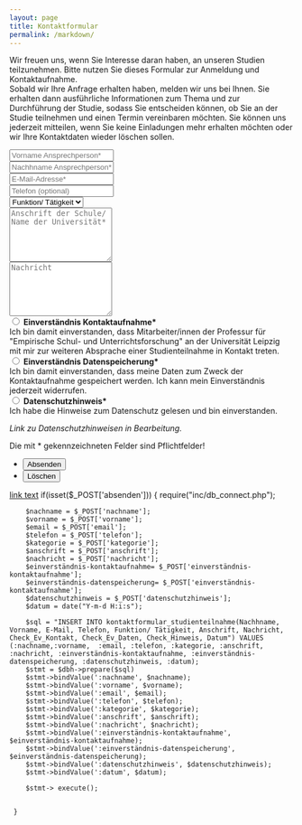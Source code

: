```yaml
---
layout: page
title: Kontaktformular
permalink: /markdown/
---
```

<html>

<p>Wir freuen uns, wenn Sie Interesse daran haben, an unseren Studien teilzunehmen. Bitte nutzen Sie dieses Formular zur Anmeldung und Kontaktaufnahme.<br>
Sobald wir Ihre Anfrage erhalten haben, melden wir uns bei Ihnen. Sie erhalten dann ausführliche Informationen zum Thema und zur Durchführung der Studie, sodass Sie entscheiden können, ob Sie an der Studie teilnehmen und einen Termin vereinbaren möchten. Sie können uns jederzeit mitteilen, wenn Sie keine Einladungen mehr erhalten möchten oder wir Ihre Kontaktdaten wieder löschen sollen.</p>

<form method="post" action="kontaktformular.php" method="POST">
			<div class="row uniform">
				<div class="6u 12u$(xsmall)">
					<input type="text" name="vorname" id="vorname" value="" placeholder="Vorname Ansprechperson*" required="Bitte füllen Sie dieses Feld aus!" />
				</div>
				<div class="6u 12u$(xsmall)">
					<input type="text" name="nachname" id="nachname" value="" placeholder="Nachhname Ansprechperson*" required="Bitte füllen Sie dieses Feld aus!" />
				</div>
				<div class="6u$ 12u$(xsmall)">
					<input type="email" name="email" id="email" value="" placeholder="E-Mail-Adresse*" required="Bitte füllen Sie dieses Feld aus!" />
				</div>
				<div class="6u$ 12u$(xsmall)">
					<input type="tel" name="telefon" id="telefon" value="" placeholder="Telefon (optional)" />
				</div>
				<!-- Break -->
				<div class="12u$">
					<div class="select-wrapper">
						<select name="kategorie" id="kategorie">
						    <option value="">Funktion/ Tätigkeit</option>
						    <option value="1">Schulleiter/in</option>
							<option value="1">Lehrer/in</option>
							<option value="1">Referendar/in</option>
							<option value="1">Student/in</option>
							<option value="1">Anderes</option>
						</select>
					</div>
				</div>
				<!-- Break -->
				<div class="12u$">
					<textarea name="anschrift" id="anschrift" 
					placeholder="Anschrift der Schule/ Name der Universität*" rows="6" required="Bitte füllen Sie dieses Feld aus!"></textarea> 
				</div>
				<div class="12u$">
					<textarea name="nachricht" id="nachricht" 
					placeholder="Nachricht" rows="6"></textarea>
				</div>
				<!-- Break -->
				<div class="4u 12u$(small)">
					<input type="radio" 
					id="einverständnis-kontaktaufnahme" 
					name="einverständnis-kontaktaufnahme" 
					required="Bitte füllen Sie dieses Feld aus!"> 
					<label for="einverständnis-kontaktaufnahme">
						<b>Einverständnis Kontaktaufnahme*</b><br>
						Ich bin damit einverstanden, dass Mitarbeiter/innen der Professur für "Empirische Schul- und Unterrichtsforschung" an der Universität Leipzig mit mir zur weiteren Absprache einer Studienteilnahme in Kontakt treten. 
					</label>
				</div>
				<div class="4u 12u$(small)">
					<input type="radio" 
					id="einverständnis-datenspeicherung"
					name="einverständnis-datenspeicherung" 
					required="Bitte füllen Sie dieses Feld aus!"> 
					<label for="einverständnis-datenspeicherung">
						<b>Einverständnis Datenspeicherung*</b><br>
						Ich bin damit einverstanden, dass meine Daten zum Zweck der Kontaktaufnahme gespeichert werden. Ich kann mein Einverständnis jederzeit widerrufen.
					</label>
				</div>
				<div class="4u$ 12u$(small)">
					<input type="radio" 
					id="datenschutzhinweis" 
					name="datenschutzhinweis"
					required="Bitte füllen Sie dieses Feld aus!">
					<label for="datenschutzhinweis">
						<b>Datenschutzhinweis*</b><br>
			    		Ich habe die Hinweise zum Datenschutz gelesen und bin einverstanden.
			    		<p><i>Link zu Datenschutzhinweisen in Bearbeitung.</i></p>
			    	</label>
				</div>
				<p> 
				Die mit * gekennzeichneten Felder sind Pflichtfelder!
			    </p>
				<!-- Break -->
				<div class="12u$">
					<ul class="actions">
						<li><input type="submit" name="absenden" value="Absenden" class="special" /></li>
						<li><input type="reset" name="löschen" value="Löschen" /></li>
					</ul>
				</div>
			</div>
		</form>
</html>
<a href="https://empschul-hiwi.github.io/test%20markdown#Modulinhalt">link text</a>
<?php>
     if(isset($_POST['absenden']))
     {
     	require("inc/db_connect.php");

     	$nachname = $_POST['nachname'];
     	$vorname = $_POST['vorname'];
     	$email = $_POST['email'];
     	$telefon = $_POST['telefon'];
     	$kategorie = $_POST['kategorie'];
     	$anschrift = $_POST['anschrift'];
     	$nachricht = $_POST['nachricht'];
     	$einverständnis-kontaktaufnahme= $_POST['einverständnis-kontaktaufnahme'];
     	$einverständnis-datenspeicherung= $_POST['einverständnis-kontaktaufnahme'];
     	$datenschutzhinweis = $_POST['datenschutzhinweis'];
     	$datum = date("Y-m-d H:i:s"); 

     	$sql = "INSERT INTO kontaktformular_studienteilnahme(Nachhname, Vorname, E-Mail, Telefon, Funktion/ Tätigkeit, Anschrift, Nachricht, Check_Ev_Kontakt, Check_Ev_Daten, Check_Hinweis, Datum") VALUES (:nachname,:vorname,  :email, :telefon, :kategorie, :anschrift, :nachricht, :einverständnis-kontaktaufnahme, :einverständnis-datenspeicherung, :datenschutzhinweis, :datum);
		$stmt = $dbh->prepare($sql)
		$stmt->bindValue(':nachname', $nachname);
		$stmt->bindValue(':vorname', $vorname);		
		$stmt->bindValue(':email', $email);
		$stmt->bindValue(':telefon', $telefon);
		$stmt->bindValue(':kategorie', $kategorie);
		$stmt->bindValue(':anschrift', $anschrift);
		$stmt->bindValue(':nachricht', $nachricht);
		$stmt->bindValue(':einverständnis-kontaktaufnahme', $einverständnis-kontaktaufnahme);
		$stmt->bindValue(':einverständnis-datenspeicherung', $einverständnis-datenspeicherung);
		$stmt->bindValue(':datenschutzhinweis', $datenschutzhinweis);
		$stmt->bindValue(':datum', $datum);

		$stmt-> execute();


     }
